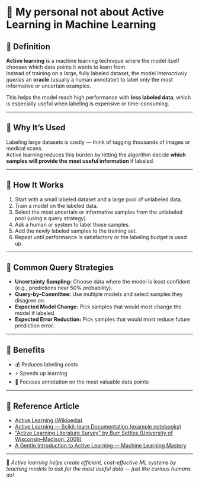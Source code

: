 # 🧠 My personal not about Active Learning in Machine Learning

## 🔹 Definition
**Active learning** is a machine learning technique where the model itself chooses which data points it wants to learn from.  
Instead of training on a large, fully labeled dataset, the model *interactively queries* an **oracle** (usually a human annotator) to label only the most informative or uncertain examples.

This helps the model reach high performance with **less labeled data**, which is especially useful when labeling is expensive or time-consuming.

---

## 🔹 Why It’s Used
Labeling large datasets is costly — think of tagging thousands of images or medical scans.  
Active learning reduces this burden by letting the algorithm decide **which samples will provide the most useful information** if labeled.

---

## 🔹 How It Works
1. Start with a small labeled dataset and a large pool of unlabeled data.  
2. Train a model on the labeled data.  
3. Select the most uncertain or informative samples from the unlabeled pool (using a query strategy).  
4. Ask a human or system to label those samples.  
5. Add the newly labeled samples to the training set.  
6. Repeat until performance is satisfactory or the labeling budget is used up.

---

## 🔹 Common Query Strategies
- **Uncertainty Sampling:** Choose data where the model is least confident (e.g., predictions near 50% probability).  
- **Query-by-Committee:** Use multiple models and select samples they disagree on.  
- **Expected Model Change:** Pick samples that would most change the model if labeled.  
- **Expected Error Reduction:** Pick samples that would most reduce future prediction error.

---

## 🔹 Benefits
- 💰 Reduces labeling costs  
- ⚡ Speeds up learning  
- 🎯 Focuses annotation on the most valuable data points  

---

## 🔹 Reference Article
- [Active Learning (Wikipedia)](https://en.wikipedia.org/wiki/Active_learning_(machine_learning))  
- [Active Learning — Scikit-learn Documentation (example notebooks)](https://scikit-learn.org/stable/auto_examples/semi_supervised/plot_label_propagation_digits_active_learning.html)  
- [“Active Learning Literature Survey” by Burr Settles (University of Wisconsin–Madison, 2009)](https://burrsettles.com/pub/settles.activelearning.pdf)  
- [A Gentle Introduction to Active Learning — Machine Learning Mastery](https://machinelearningmastery.com/active-learning/)  

---

📘 *Active learning helps create efficient, cost-effective ML systems by teaching models to ask for the most useful data — just like curious humans do!*
